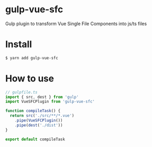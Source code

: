 # gulp-vue-sfc
Gulp plugin to transform Vue Single File Components into js/ts files

# Install

```bash
$ yarn add gulp-vue-sfc
```

# How to use

```js
// gulpfile.ts
import { src, dest } from 'gulp'
import VueSFCPlugin from 'gulp-vue-sfc'

function compileTask() {
  return src('./src/**/*.vue')
    .pipe(VueSFCPlugin())
    .pipe(dest('./dist'))
}

export default compileTask
```
